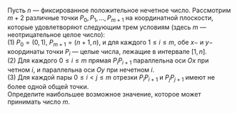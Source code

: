 Пусть $n$ — фиксированное положительное нечетное число. Рассмотрим 
$m+2$ различные точки $P_0, P_1, \dots, P_{m+1}$ на координатной плоскости,
которые удовлетворяют следующим трем условиям (здесь $m$ — неотрицательное целое число):
<br/>
(1) $P_0 = (0,1)$, $P_{m+1} = (n+1, n)$, и для каждого $1 \le i \le m$,
обе $x-$ и $y-$ координаты точки $P_i$ — целые числа, лежащие в интервале $[1,n]$.
<br/>
(2) Для каждого $0 \le i \le m$ прямая $P_{i}P_{i+1}$ параллельна оси $Ox$ при четном $i$,
и параллельна оси $Oy$ при нечетном $i$.
<br/>
(3) Для каждой пары $0 \le i < j \le m$ отрезки $P_{i}P_{i+1}$ и $P_{j}P_{j+1}$ имеют
не более одной общей точки.
<br/>
Определите наибольшее возможное значение, которое может принимать число $m$.